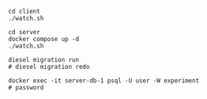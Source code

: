 ```
cd client
./watch.sh
```

```
cd server
docker compose up -d
./watch.sh
```

```
diesel migration run
# diesel migration redo
```

```
docker exec -it server-db-1 psql -U user -W experiment
# password
```
